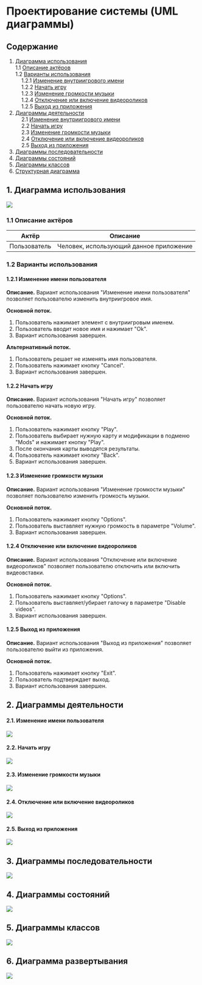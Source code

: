 ﻿# Проектирование системы (UML диаграммы)
## Содержание
1. [Диаграмма использования](#P1) <br>
1.1 [Описание актёров](#P1.1) <br>
1.2 [Варианты использования](#P1.2) <br>
&nbsp;&nbsp;&nbsp;&nbsp;1.2.1 [Изменение внутриигрового имени](#P1.2.1) <br>
&nbsp;&nbsp;&nbsp;&nbsp;1.2.2 [Начать игру](#P1.2.2) <br>
&nbsp;&nbsp;&nbsp;&nbsp;1.2.3 [Изменение громкости музыки](#P1.2.3) <br>
&nbsp;&nbsp;&nbsp;&nbsp;1.2.4 [Отключение или включение видеороликов](#P1.2.4) <br>
&nbsp;&nbsp;&nbsp;&nbsp;1.2.5 [Выход из приложения](#P1.2.5)
2. [Диаграммы деятельности](#P2) <br>
&nbsp;&nbsp;&nbsp;&nbsp;2.1 [Изменение внутриигрового имени](#P2.1) <br>
&nbsp;&nbsp;&nbsp;&nbsp;2.2 [Начать игру](#P2.2) <br>
&nbsp;&nbsp;&nbsp;&nbsp;2.3 [Изменение громкости музыки](#P2.3) <br>
&nbsp;&nbsp;&nbsp;&nbsp;2.4 [Отключение или включение видеороликов](#P2.4) <br>
&nbsp;&nbsp;&nbsp;&nbsp;2.5 [Выход из приложения](#P2.5)
3. [Диаграммы последовательности](#P3)
4. [Диаграммы состояний](#P4)
5. [Диаграммы классов](#P5)
6. [Структурная диаграмма](#P6)
## <a name="P1">1. Диаграмма использования</a>
<img src="https://github.com/FolMing/Tosu-new/blob/master/docs/img/Use-case.PNG"></img>
### <a name="P1.1">1.1 Описание актёров</a>
| Актёр | Описание |
| :-------: | :-------: |
| Пользователь | Человек, использующий данное приложение |
### <a name="P1.2">1.2 Варианты использования</a>
#### <a name="P1.2.1">1.2.1 Изменение имени пользователя</a>
**Описание.** Вариант использования "Изменение имени пользователя" позволяет пользователю изменить внутриигровое имя. <br>

**Основной поток.**
1. Пользователь нажимает элемент с внутриигровым именем. <br>
2. Пользователь вводит новое имя и нажимает "Ok". <br>
3. Вариант использования завершен. <br>

**Альтернативный поток.**
1. Пользователь решает не изменять имя пользователя. <br>
2. Пользователь нажимает кнопку "Cancel". <br>
3. Вариант использования завершен. <br>

#### <a name="P1.2.2">1.2.2 Начать игру</a>
**Описание.** Вариант использования "Начать игру" позволяет пользователю начать новую игру. <br>

**Основной поток.**
1. Пользователь нажимает кнопку "Play". <br>
2. Пользователь выбирает нужную карту и модификации в подменю "Mods" и нажимает кнопку "Play". <br>
3. После окончания карты выводятся результаты. <br>
4. Пользователь нажимает кнопку "Back". <br>
5. Вариант использования завершен. <br>

#### <a name="P1.2.3">1.2.3 Изменение громкости музыки</a>
**Описание.** Вариант использования "Изменение громкости музыки" позволяет пользователю изменить громкость музыки. <br>

**Основной поток.**
1. Пользователь нажимает кнопку "Options". <br>
2. Пользователь выставляет нужную громкость в параметре "Volume". <br>
3. Вариант использования завершен. <br>

#### <a name="P1.2.4">1.2.4 Отключение или включение видеороликов</a>
**Описание.** Вариант использования "Отключение или включение видеороликов" позволяет пользователю отключить или включить видеовставки. <br>

**Основной поток.**
1. Пользователь нажимает кнопку "Options". <br>
2. Пользователь выставляет/убирает галочку в параметре "Disable videos". <br>
3. Вариант использования завершен. <br>

#### <a name="P1.2.5">1.2.5 Выход из приложения</a>
**Описание.** Вариант использования "Выход из приложения" позволяет пользователю выйти из приложения. <br>

**Основной поток.**
1. Пользователь нажимает кнопку "Exit". <br>
2. Пользователь подтверждает выход. <br>
3. Вариант использования завершен. <br>

## <a name="P2">2. Диаграммы деятельности</a>
#### <a name="P2.1">2.1. Изменение имени пользователя</a>
<img src="https://github.com/FolMing/Tosu-new/blob/master/docs/img/Activity ingame rename.PNG"></img>
#### <a name="P2.2">2.2. Начать игру</a>
<img src="https://github.com/FolMing/Tosu-new/blob/master/docs/img/Activity play.PNG"></img>
#### <a name="P2.3">2.3. Изменение громкости музыки</a>
<img src="https://github.com/FolMing/Tosu-new/blob/master/docs/img/Activity volume.PNG"></img>
#### <a name="P2.4">2.4. Отключение или включение видеороликов</a>
<img src="https://github.com/FolMing/Tosu-new/blob/master/docs/img/Activity videos.PNG"></img>
#### <a name="P2.5">2.5. Выход из приложения</a>
<img src="https://github.com/FolMing/Tosu-new/blob/master/docs/img/Activity exit.PNG"></img>
## <a name="P3">3. Диаграммы последовательности</a>
<img src="https://github.com/FolMing/Tosu-new/blob/master/docs/img/Sequence.png"></img>
## <a name="P4">4. Диаграммы состояний</a>
<img src="https://github.com/FolMing/Tosu-new/blob/master/docs/img/State.PNG"></img>
## <a name="P5">5. Диаграммы классов</a>
<img src="https://github.com/FolMing/Tosu-new/blob/master/docs/img/Class.PNG"></img>
## <a name="P6">6. Диаграмма развертывания</a>
<img src="https://github.com/FolMing/Tosu-new/blob/master/docs/img/Deployment.PNG"></img>
